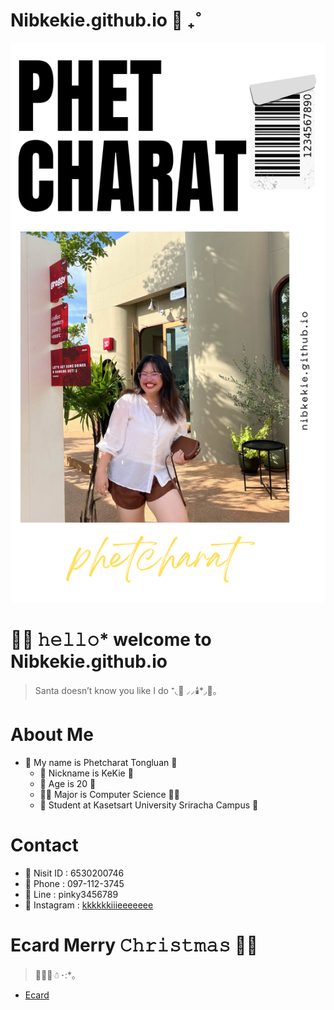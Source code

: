 # Nibkekie.github.io 🦌 ₊˚
![kie.png](./img/img1)

# 🧤👀 𝚑𝚎𝚕𝚕𝚘* welcome to Nibkekie.github.io

> Santa doesn’t know you like I do ⁺◟🎁  ⸝⸝🕯️*◞🍝。

# About Me
- 🎀 My name is Phetcharat Tongluan 🎀
  - 🎀 Nickname is KeKie 🎀
  - 🎄 Age is 20 🎄
  - 🎅🏻 Major is Computer Science 🎅🏻
  - 🚡 Student at Kasetsart University Sriracha Campus 🚡

# Contact
- 📒 Nisit ID : 6530200746
- 📒 Phone : 097-112-3745
- 📒 Line : pinky3456789
- 📒 Instagram : [kkkkkkiiieeeeeee](https://www.instagram.com/kkkkkkiiieeeeeee/)

# Ecard Merry 𝙲𝚑𝚛𝚒𝚜𝚝𝚖𝚊𝚜 🎅🏻
> 🧣🍪🥛☃･:*｡
- [ Ecard ](ecard.md)
 


